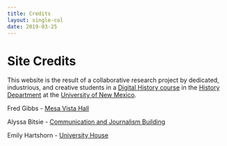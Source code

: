 ```yaml
---
title: Credits
layout: single-col
date: 2019-03-25
---
```


# Site Credits
This website is the result of a collaborative research project by dedicated, industrious, and creative students in a [Digital History course](http://fredgibbs.net/courses/digital-history) in the [History Department](history.unm.edu) at the [University of New Mexico](http://unm.edu).

Fred Gibbs - [Mesa Vista Hall](essays/mesa-vista-hall)

Alyssa Bitsie - [Communication and Journalism Building](essays/communication-journalism)

Emily Hartshorn - [University House](essays/university-house)

